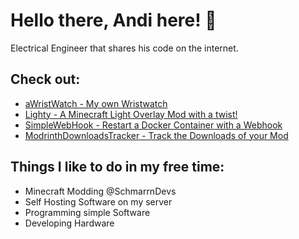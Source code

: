 # Hello there, Andi here! 👋

Electrical Engineer that shares his code on the internet.

## Check out:

- [aWristWatch - My own Wristwatch](https://github.com/andi-makes/aWristWatch)
- [Lighty - A Minecraft Light Overlay Mod with a twist!](https://github.com/SchmarrnDevs/Lighty)
- [SimpleWebHook - Restart a Docker Container with a Webhook](https://git.schmarrn.dev/andi/swh)
- [ModrinthDownloadsTracker - Track the Downloads of your Mod](https://git.schmarrn.dev/andi/mdt)

## Things I like to do in my free time:

- Minecraft Modding @SchmarrnDevs
- Self Hosting Software on my server
- Programming simple Software
- Developing Hardware

